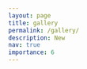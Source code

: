 ```yaml
---
layout: page
title: gallery
permalink: /gallery/
description: New
nav: true
importance: 6
---
```


<!-- <img src="/assets/img/community.png" width="100%"/>--> 

